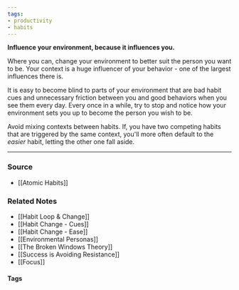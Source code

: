 ```yaml
---
tags:
- productivity
- habits
---
```

**Influence your environment, because it influences you.**

Where you can, change your environment to better suit the person you want to be. Your context is a huge influencer of your behavior - one of the largest influences there is. 

It is easy to become blind to parts of your environment that are bad habit cues and unnecessary friction between you and good behaviors when you see them every day. Every once in a while, try to stop and notice how your environment sets you up to become the person you wish to be.

Avoid mixing contexts between habits. If, you have two competing habits that are triggered by the same context, you'll more often default to the *easier* habit, letting the other one fall aside. 

---

### Source
- [[Atomic Habits]]

### Related Notes
- [[Habit Loop & Change]]
- [[Habit Change - Cues]]
- [[Habit Change - Ease]] 
- [[Environmental Personas]] 
- [[The Broken Windows Theory]]
- [[Success is Avoiding Resistance]]
- [[Focus]]

#### Tags